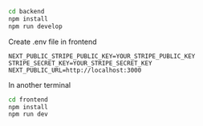 ```bash
cd backend
npm install
npm run develop
```


Create .env file in frontend

```
NEXT_PUBLIC_STRIPE_PUBLIC_KEY=YOUR_STRIPE_PUBLIC_KEY
STRIPE_SECRET_KEY=YOUR_STRIPE_SECRET_KEY
NEXT_PUBLIC_URL=http://localhost:3000
```


In another terminal

```bash
cd frontend
npm install
npm run dev
```
